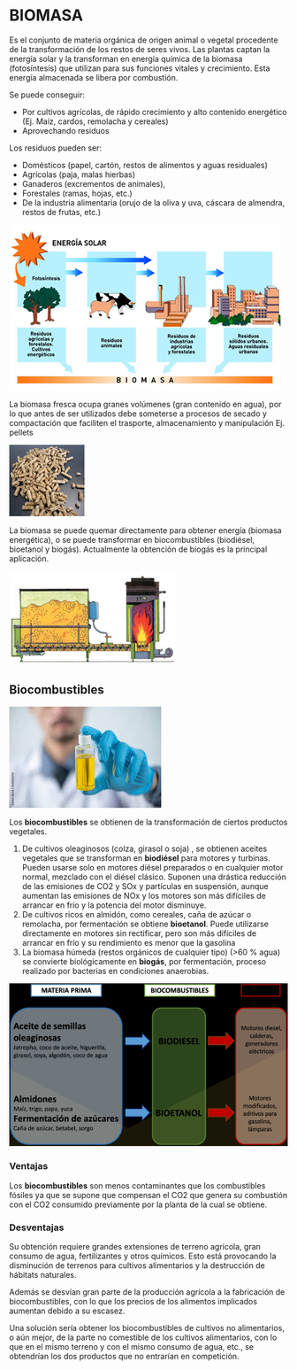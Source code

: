 # BIOMASA

Es el conjunto de materia orgánica de origen animal o vegetal procedente de la transformación de los restos de seres vivos. Las plantas captan la energía solar y la transforman en energía química de la biomasa  (fotosíntesis) que utilizan para sus funciones vitales y crecimiento. Esta energía almacenada se libera por combustión.

Se puede conseguir:

- Por cultivos agrícolas, de rápido crecimiento y alto contenido energético (Ej. Maíz, cardos, remolacha y cereales)
- Aprovechando residuos

Los residuos pueden ser:

- Domésticos (papel, cartón, restos de alimentos y aguas residuales)
- Agrícolas (paja, malas hierbas)
- Ganaderos (excrementos de animales),
- Forestales (ramas, hojas, etc.)
- De la industria alimentaria (orujo de la oliva y  uva, cáscara de almendra, restos de frutas, etc.)

![imagen](img/2022-10-12-16-34-05.png)

La biomasa fresca ocupa granes volúmenes (gran contenido en agua), por lo que  antes de ser utilizados debe someterse a procesos de secado y compactación que faciliten el trasporte, almacenamiento y manipulación Ej. pellets

![imagen](img/2022-10-12-16-33-58.png)

La biomasa se puede quemar directamente para obtener energía (biomasa energética), o se puede transformar en biocombustibles (biodiésel, bioetanol y biogás). Actualmente la obtención de biogás es la principal aplicación.

![imagen](img/2022-10-12-16-33-53.png)

## Biocombustibles

![imagen](img/2022-10-20-22-21-07.png)

Los **biocombustibles** se obtienen de la transformación de ciertos productos vegetales.

1. De cultivos oleaginosos (colza, girasol o soja) , se obtienen aceites vegetales que se transforman en **biodiésel** para motores y turbinas. Pueden usarse solo en motores diésel preparados o en cualquier motor normal, mezclado con el diésel clásico. Suponen una drástica reducción  de las emisiones de CO2 y SOx y partículas en suspensión, aunque aumentan las emisiones de NOx y los motores son más difíciles de arrancar en frío y la potencia del motor disminuye.
2. De cultivos ricos en almidón, como cereales, caña de azúcar o remolacha, por fermentación se obtiene **bioetanol**. Puede utilizarse directamente en motores sin rectificar, pero son más difíciles de arrancar en frío y su rendimiento es menor que la gasolina
3. La biomasa húmeda (restos orgánicos de cualquier tipo) (>60 % agua) se convierte biológicamente en **biogás**, por fermentación, proceso realizado por bacterias en condiciones anaerobias.

![imagen](img/2022-10-20-22-19-33.png)

### Ventajas

Los **biocombustibles** son menos contaminantes que los combustibles fósiles ya que se supone que compensan el CO2 que genera su combustión con el CO2 consumido previamente por la planta de la cual se obtiene.

### Desventajas

Su obtención requiere grandes extensiones de terreno agrícola, gran consumo de agua, fertilizantes y otros químicos. Esto está provocando la disminución de terrenos para cultivos alimentarios y la destrucción de hábitats naturales.

Además se desvían gran parte de la producción agrícola a la fabricación de biocombustibles, con lo que los precios de los alimentos implicados aumentan debido a su escasez.

Una solución sería obtener los biocombustibles de cultivos no alimentarios, o aún mejor, de la parte no comestible de los cultivos alimentarios, con lo que en el mismo terreno y con el mismo consumo de agua, etc., se obtendrían los dos productos que no entrarían en competición.
